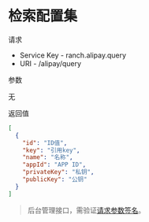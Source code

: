 # 检索配置集

请求
- Service Key - ranch.alipay.query
- URI - /alipay/query

参数

无

返回值
```json
[
  {
    "id": "ID值",
    "key": "引用key",
    "name": "名称",
    "appId": "APP ID",
    "privateKey": "私钥",
    "publicKey": "公钥"
  }
]
```

> 后台管理接口，需验证[请求参数签名](https://github.com/heisedebaise/tephra/blob/master/tephra-ctrl/doc/sign.md)。
